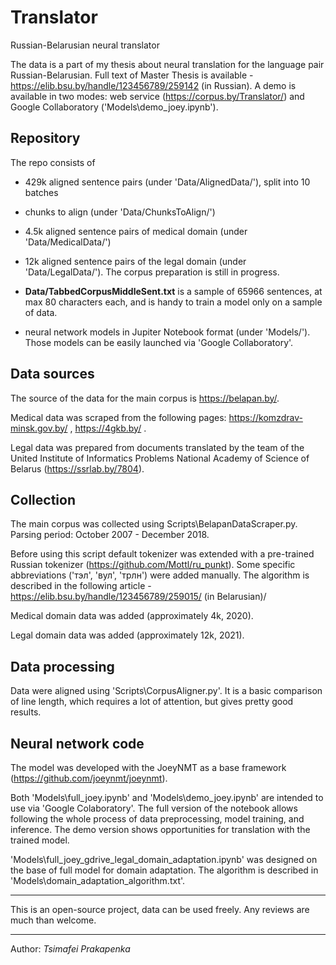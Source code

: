 # Translator
Russian-Belarusian neural translator

The data is a part of my thesis about neural translation for the language pair Russian-Belarusian. 
Full text of Master Thesis is available - https://elib.bsu.by/handle/123456789/259142 (in Russian).
A demo is available in two modes: web service (https://corpus.by/Translator/) and Google Collaboratory ('Models\demo_joey.ipynb').

## Repository
The repo consists of
 - 429k aligned sentence pairs (under 'Data/AlignedData/'), split into 10 batches
 - chunks to align (under 'Data/ChunksToAlign/')
 
 - 4.5k aligned sentence pairs of medical domain (under 'Data/MedicalData/')
 
 - 12k aligned sentence pairs of the legal domain (under 'Data/LegalData/'). The corpus preparation is still in progress.
 
 - **Data/TabbedCorpusMiddleSent.txt** is a sample of 65966 sentences, at max 80 characters each, and is handy to train a model only on a sample of data.

 - neural network models in Jupiter Notebook format (under 'Models/'). Those models can be easily launched via 'Google Collaboratory'.
 
 ## Data sources
 The source of the data for the main corpus is https://belapan.by/.
 
 Medical data was scraped from the following pages: https://komzdrav-minsk.gov.by/ , https://4gkb.by/ .
 
 Legal data was prepared from documents translated by the team of the United Institute of Informatics Problems National Academy of Science of Belarus (https://ssrlab.by/7804).
 
 ## Collection
 The main corpus was collected using Scripts\BelapanDataScraper.py. 
 Parsing period: October 2007 - December 2018.
 
 Before using this script default tokenizer was extended with a pre-trained Russian tokenizer (https://github.com/Mottl/ru_punkt).
 Some specific abbreviations ('тэл', 'вул', 'трлн') were added manually. The algorithm is described in the following article - https://elib.bsu.by/handle/123456789/259015/ (in Belarusian)/
 
 Medical domain data was added (approximately 4k, 2020).
 
 Legal domain data was added (approximately 12k, 2021).
 
 ## Data processing
 Data were aligned using 'Scripts\CorpusAligner.py'. It is a basic comparison of line length, which requires a lot of attention, but gives pretty good results.
 
 ## Neural network code
 The model was developed with the JoeyNMT as a base framework (https://github.com/joeynmt/joeynmt).
 
 Both 'Models\full_joey.ipynb' and 'Models\demo_joey.ipynb' are intended to use via 'Google Colaboratory'.
 The full version of the notebook allows following the whole process of data preprocessing, model training, and inference.
 The demo version shows opportunities for translation with the trained model.
 
 'Models\full_joey_gdrive_legal_domain_adaptation.ipynb' was designed on the base of full model for domain adaptation. 
 The algorithm is described in 'Models\domain_adaptation_algorithm.txt'.

--- 
This is an open-source project, data can be used freely.
Any reviews are much than welcome.

-----
Author: _Tsimafei Prakapenka_
